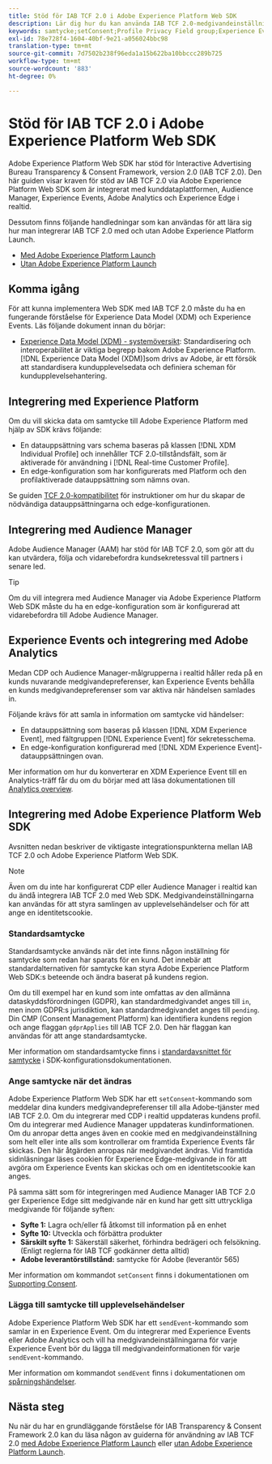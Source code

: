 ```yaml
---
title: Stöd för IAB TCF 2.0 i Adobe Experience Platform Web SDK
description: Lär dig hur du kan använda IAB TCF 2.0-medgivandeinställningar med Adobe Experience Platform Web SDK
keywords: samtycke;setConsent;Profile Privacy Field group;Experience Event Privacy Field group;Privacy Field group;IAB TCF 2.0;Real-time CDP;Real-time Customer Data Profile
exl-id: 78e728f4-1604-40bf-9e21-a056024bbc98
translation-type: tm+mt
source-git-commit: 7d7502b238f96eda1a15b622ba10bbccc289b725
workflow-type: tm+mt
source-wordcount: '883'
ht-degree: 0%

---
```


# Stöd för IAB TCF 2.0 i Adobe Experience Platform Web SDK

Adobe Experience Platform Web SDK har stöd för Interactive Advertising Bureau Transparency &amp; Consent Framework, version 2.0 (IAB TCF 2.0). Den här guiden visar kraven för stöd av IAB TCF 2.0 via Adobe Experience Platform Web SDK som är integrerat med kunddataplattformen, Audience Manager, Experience Events, Adobe Analytics och Experience Edge i realtid.

Dessutom finns följande handledningar som kan användas för att lära sig hur man integrerar IAB TCF 2.0 med och utan Adobe Experience Platform Launch.

- [Med Adobe Experience Platform Launch](./with-launch.md)
- [Utan Adobe Experience Platform Launch](./without-launch.md)

## Komma igång

För att kunna implementera Web SDK med IAB TCF 2.0 måste du ha en fungerande förståelse för Experience Data Model (XDM) och Experience Events. Läs följande dokument innan du börjar:

- [Experience Data Model (XDM) - systemöversikt](../../../xdm/home.md): Standardisering och interoperabilitet är viktiga begrepp bakom Adobe Experience Platform. [!DNL Experience Data Model (XDM)]som drivs av Adobe, är ett försök att standardisera kundupplevelsedata och definiera scheman för kundupplevelsehantering.

## Integrering med Experience Platform

Om du vill skicka data om samtycke till Adobe Experience Platform med hjälp av SDK krävs följande:

- En datauppsättning vars schema baseras på klassen [!DNL XDM Individual Profile] och innehåller TCF 2.0-tillståndsfält, som är aktiverade för användning i [!DNL Real-time Customer Profile].
- En edge-konfiguration som har konfigurerats med Platform och den profilaktiverade datauppsättning som nämns ovan.

Se guiden [TCF 2.0-kompatibilitet](../../../landing/governance-privacy-security/consent/iab/overview.md) för instruktioner om hur du skapar de nödvändiga datauppsättningarna och edge-konfigurationen.

## Integrering med Audience Manager

Adobe Audience Manager (AAM) har stöd för IAB TCF 2.0, som gör att du kan utvärdera, följa och vidarebefordra kundsekretessval till partners i senare led. <!--For more information, read the documentation on [Sending Data to Audience Manager](../audience-manager/audience-manager-overview.md).-->

>[!TIP]
>
>Om du vill integrera med Audience Manager via Adobe Experience Platform Web SDK måste du ha en edge-konfiguration som är konfigurerad att vidarebefordra till Adobe Audience Manager.

## Experience Events och integrering med Adobe Analytics

Medan CDP och Audience Manager-målgrupperna i realtid håller reda på en kunds nuvarande medgivandepreferenser, kan Experience Events behålla en kunds medgivandepreferenser som var aktiva när händelsen samlades in.

Följande krävs för att samla in information om samtycke vid händelser:

- En datauppsättning som baseras på klassen [!DNL XDM Experience Event], med fältgruppen [!DNL Experience Event] för sekretesschema.
- En edge-konfiguration konfigurerad med [!DNL XDM Experience Event]-datauppsättningen ovan.

Mer information om hur du konverterar en XDM Experience Event till en Analytics-träff får du om du börjar med att läsa dokumentationen till [Analytics overview](../../data-collection/adobe-analytics/analytics-overview.md).

## Integrering med Adobe Experience Platform Web SDK

Avsnitten nedan beskriver de viktigaste integrationspunkterna mellan IAB TCF 2.0 och Adobe Experience Platform Web SDK.

>[!NOTE]
>
>Även om du inte har konfigurerat CDP eller Audience Manager i realtid kan du ändå integrera IAB TCF 2.0 med Web SDK. Medgivandeinställningarna kan användas för att styra samlingen av upplevelsehändelser och för att ange en identitetscookie.

### Standardsamtycke

Standardsamtycke används när det inte finns någon inställning för samtycke som redan har sparats för en kund. Det innebär att standardalternativen för samtycke kan styra Adobe Experience Platform Web SDK:s beteende och ändra baserat på kundens region.

Om du till exempel har en kund som inte omfattas av den allmänna dataskyddsförordningen (GDPR), kan standardmedgivandet anges till `in`, men inom GDPR:s jurisdiktion, kan standardmedgivandet anges till `pending`. Din CMP (Consent Management Platform) kan identifiera kundens region och ange flaggan `gdprApplies` till IAB TCF 2.0. Den här flaggan kan användas för att ange standardsamtycke.

Mer information om standardsamtycke finns i [standardavsnittet för samtycke](../../fundamentals/configuring-the-sdk.md#default-consent) i SDK-konfigurationsdokumentationen.

### Ange samtycke när det ändras

Adobe Experience Platform Web SDK har ett `setConsent`-kommando som meddelar dina kunders medgivandepreferenser till alla Adobe-tjänster med IAB TCF 2.0. Om du integrerar med CDP i realtid uppdateras kundens profil. Om du integrerar med Audience Manager uppdateras kundinformationen. Om du anropar detta anges även en cookie med en medgivandeinställning som helt eller inte alls som kontrollerar om framtida Experience Events får skickas. Den här åtgärden anropas när medgivandet ändras. Vid framtida sidinläsningar läses cookien för Experience Edge-medgivande in för att avgöra om Experience Events kan skickas och om en identitetscookie kan anges.

På samma sätt som för integreringen med Audience Manager IAB TCF 2.0 ger Experience Edge sitt medgivande när en kund har gett sitt uttryckliga medgivande för följande syften:

- **Syfte 1:** Lagra och/eller få åtkomst till information på en enhet
- **Syfte 10:** Utveckla och förbättra produkter
- **Särskilt syfte 1:** Säkerställ säkerhet, förhindra bedrägeri och felsökning. (Enligt reglerna för IAB TCF godkänner detta alltid)
- **Adobe leverantörstillstånd:** samtycke för Adobe (leverantör 565)

Mer information om kommandot `setConsent` finns i dokumentationen om [Supporting Consent](../../consent/supporting-consent.md).

### Lägga till samtycke till upplevelsehändelser

Adobe Experience Platform Web SDK har ett `sendEvent`-kommando som samlar in en Experience Event. Om du integrerar med Experience Events eller Adobe Analytics och vill ha medgivandeinställningarna för varje Experience Event bör du lägga till medgivandeinformationen för varje `sendEvent`-kommando.

Mer information om kommandot `sendEvent` finns i dokumentationen om [spårningshändelser](../../fundamentals/tracking-events.md).

## Nästa steg

Nu när du har en grundläggande förståelse för IAB Transparency &amp; Consent Framework 2.0 kan du läsa någon av guiderna för användning av IAB TCF 2.0 [med Adobe Experience Platform Launch](./with-launch.md) eller [utan Adobe Experience Platform Launch](./without-launch.md).
